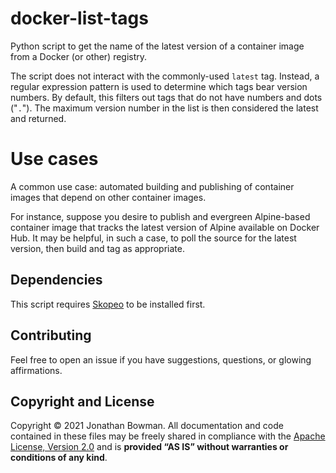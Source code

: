 # docker-list-tags

Python script to get the name of the latest version of a container image from a Docker (or other) registry.

The script does not interact with the commonly-used `latest` tag. Instead, a regular expression pattern is used to determine which tags bear version numbers. By default, this filters out tags that do not have numbers and dots ("`.`"). The maximum version number in the list is then considered the latest and returned.

# Use cases

A common use case: automated building and publishing of container images that depend on other container images.

For instance, suppose you desire to publish and evergreen Alpine-based container image that tracks the latest version of Alpine available on Docker Hub. It may be helpful, in such a case, to poll the source for the latest version, then build and tag as appropriate.

## Dependencies

This script requires [Skopeo] to be installed first.

## Contributing

Feel free to open an issue if you have suggestions, questions, or glowing affirmations.

## Copyright and License

Copyright © 2021 Jonathan Bowman. All documentation and code contained in these files may be freely shared in compliance with the [Apache License, Version 2.0][license] and is **provided “AS IS” without warranties or conditions of any kind**.

[article]: https://dev.to/bowmanjd/
[license]: LICENSE
[apachelicense]: http://www.apache.org/licenses/LICENSE-2.0
[skopeo]: https://github.com/containers/skopeo
